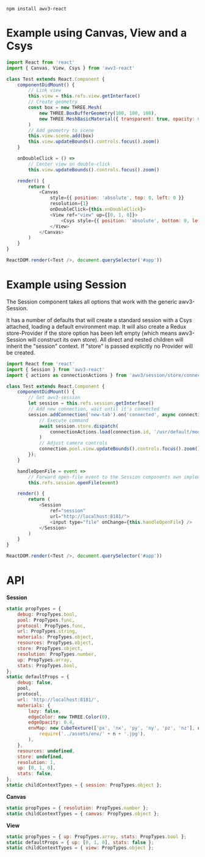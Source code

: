     npm install awv3-react

# Example using Canvas, View and a Csys

```js
import React from 'react'
import { Canvas, View, Csys } from 'awv3-react'

class Test extends React.Component {
    componentDidMount() {
        // Link view
        this.view = this.refs.view.getInterface()
        // Create geometry
        const box = new THREE.Mesh(
            new THREE.BoxBufferGeometry(100, 100, 100),
            new THREE.MeshBasicMaterial({ transparent: true, opacity: 0.5, color: new THREE.Color('green') })
        )
        // Add geometry to scene
        this.view.scene.add(box)
        this.view.updateBounds().controls.focus().zoom()
    }

    onDoubleClick = () =>
        // Center view on double-click
        this.view.updateBounds().controls.focus().zoom()

    render() {
        return (
            <Canvas
                style={{ position: 'absolute', top: 0, left: 0 }}
                resolution={1}
                onDoubleClick={this.onDoubleClick}>
                <View ref="view" up={[0, 1, 0]}>
                    <Csys style={{ position: 'absolute', bottom: 0, left: 14, width: 90, height: 90 }} />
                </View>
            </Canvas>
        )
    }
}

ReactDOM.render(<Test />, document.querySelector('#app'))
```

# Example using Session

The Session component takes all options that work with the generic awv3-Session.

It has a number of defaults that will create a standard session with a Csys attached, loading a default environment map. It will also create a Redux store-Provider if the store option has been left empty (which means awv3-Session will construct its own store). All direct and nested children will inherit the "session" context. If "store" is passed explicitly no Provider will be created.

```js
import React from 'react'
import { Session } from 'awv3-react'
import { actions as connectionActions } from 'awv3/session/store/connections'

class Test extends React.Component {
    componentDidMount() {
        // Get awv3-session
        let session = this.refs.session.getInterface()
        // Add new connection, wait until it's connected
        session.addConnection('new-tab').on('connected', async connection => {
            // Execute command
            await session.store.dispatch(
                connectionActions.load(connection.id, '/usr/default/models/test.of1')
            )
            // Adjust camera controls
            connection.pool.view.updateBounds().controls.focus().zoom()
        });
    }

    handleOpenFile = event =>
        // Forward open-file event to the Session components own implementation
        this.refs.session.openFile(event)

    render() {
        return (
            <Session
                ref="session"
                url="http://localhost:8181/">
                <input type="file" onChange={this.handleOpenFile} />
            </Session>
        )
    }
}

ReactDOM.render(<Test />, document.querySelector('#app'))
```

# API

**Session**

```js
static propTypes = {
    debug: PropTypes.bool,
    pool: PropTypes.func,
    protocol: PropTypes.func,
    url: PropTypes.string,
    materials: PropTypes.object,
    resources: PropTypes.object,
    store: PropTypes.object,
    resolution: PropTypes.number,
    up: PropTypes.array,
    stats: PropTypes.bool,
};
static defaultProps = {
    debug: false,
    pool,
    protocol,
    url: 'http://localhost:8181/',
    materials: {
        lazy: false,
        edgeColor: new THREE.Color(0),
        edgeOpacity: 0.4,
        envMap: new CubeTexture(['px', 'nx', 'py', 'ny', 'pz', 'nz'], n =>
            require('../assets/env/' + n + '.jpg'),
        ),
    },
    resources: undefined,
    store: undefined,
    resolution: 1,
    up: [0, 1, 0],
    stats: false,
};
static childContextTypes = { session: PropTypes.object };
```

**Canvas**

```js
static propTypes = { resolution: PropTypes.number };
static childContextTypes = { canvas: PropTypes.object };
```

**View**

```js
static propTypes = { up: PropTypes.array, stats: PropTypes.bool };
static defaultProps = { up: [0, 1, 0], stats: false };
static childContextTypes = { view: PropTypes.object };
```
